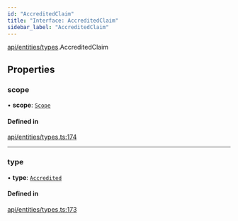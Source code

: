 ```yaml
---
id: "AccreditedClaim"
title: "Interface: AccreditedClaim"
sidebar_label: "AccreditedClaim"
---
```


[api/entities/types](../../../../../modules/API/Entities/Types/Types.md).AccreditedClaim

## Properties

### scope

• **scope**: [`Scope`](../Scope/Scope.md)

#### Defined in

[api/entities/types.ts:174](https://github.com/PolymeshAssociation/polymesh-sdk/blob/3cc570ade/src/api/entities/types.ts#L174)

___

### type

• **type**: [`Accredited`](../../../../../enums/API/Entities/Types/ClaimType/ClaimType.md#accredited)

#### Defined in

[api/entities/types.ts:173](https://github.com/PolymeshAssociation/polymesh-sdk/blob/3cc570ade/src/api/entities/types.ts#L173)
